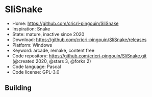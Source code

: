 # SliSnake

- Home: https://github.com/cricri-pingouin/SliSnake
- Inspiration: Snake
- State: mature, inactive since 2020
- Download: https://github.com/cricri-pingouin/SliSnake/releases
- Platform: Windows
- Keyword: arcade, remake, content free
- Code repository: https://github.com/cricri-pingouin/SliSnake.git (@created 2020, @stars 3, @forks 2)
- Code language: Pascal
- Code license: GPL-3.0

## Building
